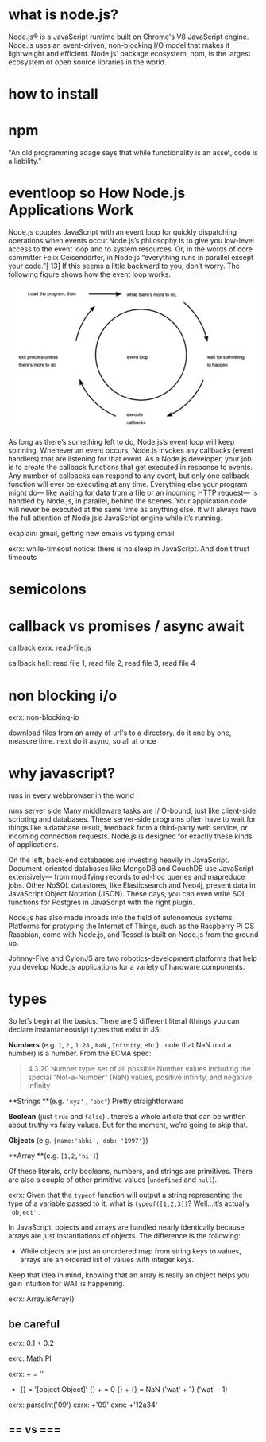 # what is node.js?

Node.js® is a JavaScript runtime built on Chrome's V8 JavaScript engine. Node.js uses an event-driven, non-blocking I/O model that makes it lightweight and efficient. Node.js' package ecosystem, npm, is the largest ecosystem of open source libraries in the world.

# how to install

# npm

"An old programming adage says that while functionality is an asset, code is a liability."

# eventloop so How Node.js Applications Work

Node.js couples JavaScript with an event loop for quickly dispatching operations when events occur.Node.js’s philosophy is to give you low-level access to the event loop and to system resources. Or, in the words of core committer Felix Geisendörfer, in Node.js “everything runs in parallel except your code.”[ 13] If this seems a little backward to you, don’t worry. The following figure shows how the event loop works.

![eventloop](./img/event-loop.png)

As long as there’s something left to do, Node.js’s event loop will keep spinning. Whenever an event occurs, Node.js invokes any callbacks (event handlers) that are listening for that event. As a Node.js developer, your job is to create the callback functions that get executed in response to events. Any number of callbacks can respond to any event, but only one callback function will ever be executing at any time. Everything else your program might do— like waiting for data from a file or an incoming HTTP request— is handled by Node.js, in parallel, behind the scenes. Your application code will never be executed at the same time as anything else. It will always have the full attention of Node.js’s JavaScript engine while it’s running.

exaplain: gmail, getting new emails vs typing email

exrx: while-timeout
notice: there is no sleep in JavaScript. And don't trust timeouts

# semicolons

# callback vs promises / async await

callback
exrx: read-file.js

callback hell:
read file 1, read file 2, read file 3, read file 4

# non blocking i/o

exrx: non-blocking-io

download files from an array of url's to a directory. do it one by one, measure time. next do it async, so all at once

# why javascript?

runs in every webbrowser in the world

runs server side
Many middleware tasks are I/ O-bound, just like client-side scripting and databases. These server-side programs often have to wait for things like a database result, feedback from a third-party web service, or incoming connection requests. Node.js is designed for exactly these kinds of applications.

On the left, back-end databases are investing heavily in JavaScript. Document-oriented databases like MongoDB and CouchDB use JavaScript extensively— from modifying records to ad-hoc queries and mapreduce jobs. Other NoSQL datastores, like Elasticsearch and Neo4j, present data in JavaScript Object Notation (JSON). These days, you can even write SQL functions for Postgres in JavaScript with the right plugin.

Node.js has also made inroads into the field of autonomous systems. Platforms for protyping the Internet of Things, such as the Raspberry Pi OS Raspbian, come with Node.js, and Tessel is built on Node.js from the ground up.

Johnny-Five and CylonJS are two robotics-development platforms that help you develop Node.js applications for a variety of hardware components.

# types

So let’s begin at the basics. There are 5 different literal (things you can declare instantaneously) types that exist in JS:

**Numbers** (e.g. `1`, `2` , `1.28` , `NaN` , `Infinity`, etc.)…note that NaN
(not a number) is a number. From the ECMA spec:

> 4.3.20 Number type: set of all possible Number values including the special
> “Not-a-Number” (NaN) values, positive infinity, and negative infinity

**Strings **(e.g. `'xyz'` , `"abc"`) Pretty straightforward

**Boolean** (just `true` and `false`)…there’s a whole article that can be
written about truthy vs falsy values. But for the moment, we’re going to skip
that.

**Objects** (e.g. `{name:'abhi', dob: '1997'}`)

**Array **(e.g. `[1,2,'hi']`)

Of these literals, only booleans, numbers, and strings are primitives. There are
also a couple of other primitive values (`undefined` and `null`).

exrx: Given that the `typeof` function will output a string representing the type of a variable passed to it, what is `typeof([1,2,3])`? Well…it’s actually `'object'` .

In JavaScript, objects and arrays are handled nearly identically because arrays
are just instantiations of objects. The difference is the following:

* While objects are just an unordered map from string keys to values, arrays are
an ordered list of values with integer keys.

Keep that idea in mind, knowing that an array is really an object helps you gain
intuition for WAT is happening.

exrx: Array.isArray()

## be careful

exrx: 0.1 + 0.2

exrc: Math.PI

exrx:  +  = ''
 + {} = '[object Object]'
{} +  = 0
{} + {} = NaN
('wat' + 1)
('wat' - 1)

exrx: parseInt('09')
exrx: +'09'
exrx: +'12a34'

## == vs ===
